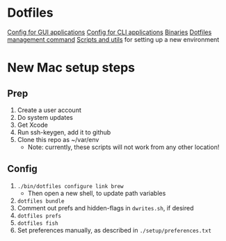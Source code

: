 # Dotfiles

[Config for GUI applications](./apps)
[Config for CLI applications](./dot)
[Binaries](./bin)
[Dotfiles management command](./bin/dotfiles)
[Scripts and utils](./setup) for setting up a new environment

# New Mac setup steps

## Prep

1. Create a user account
2. Do system updates
3. Get Xcode
4. Run ssh-keygen, add it to github
5. Clone this repo as ~/var/env
    * Note: currently, these scripts will not work from any other location!

## Config

1. `./bin/dotfiles configure link brew`
    * Then open a new shell, to update path variables
2. `dotfiles bundle`
3. Comment out prefs and hidden-flags in `dwrites.sh`, if desired
4. `dotfiles prefs`
5. `dotfiles fish`
6. Set preferences manually, as described in `./setup/preferences.txt`
